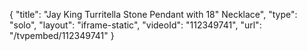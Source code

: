{
    "title": "Jay King Turritella Stone Pendant with 18\" Necklace",
    "type": "solo",
    "layout": "iframe-static",
    "videoId": "112349741",
    "url": "\/tvpembed\/112349741"
}